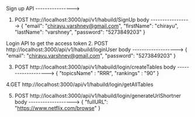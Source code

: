 



Sign up API ---------------->
1. POST http://localhost:3000/api/v1/habuild/SignUp 
body ----------------->
{
    "email": "chirayu.varshney@gmail.com",
    "firstName": "chirayu",
    "lastName": "varshney",
    "password": "5273849203"
}

Login API to get the access token
2. POST http://localhost:3000/api/v1/habuild/loginUser
body ------------------->
{
    "email": "chirayu.varshney@gmail.com",
    "password": "5273849203"
}

3. POST http://localhost:3000/api/v1/habuild/login/createTables
body ------------------->
{
    "topicsName" : "RRR",
    "rankings" : "90"
}

4.GET http://localhost:3000/api/v1/habuild/login/getAllTables


5. POST http://localhost:3000/api/v1/habuild/login/generateUrlShortner
body ------------------->
{
    "fullURL": "https://www.netflix.com/browse"
}

